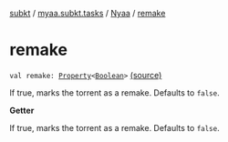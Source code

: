 [subkt](../../index.md) / [myaa.subkt.tasks](../index.md) / [Nyaa](index.md) / [remake](./remake.md)

# remake

`val remake: `[`Property`](https://docs.gradle.org/current/javadoc/org/gradle/api/provider/Property.html)`<`[`Boolean`](https://kotlinlang.org/api/latest/jvm/stdlib/kotlin/-boolean/index.html)`>` [(source)](https://github.com/Myaamori/SubKt/blob/0.1.19/src/main/kotlin/myaa/subkt/tasks/tasks.kt#L909)

If true, marks the torrent as a remake.
Defaults to `false`.

**Getter**

If true, marks the torrent as a remake.
Defaults to `false`.

